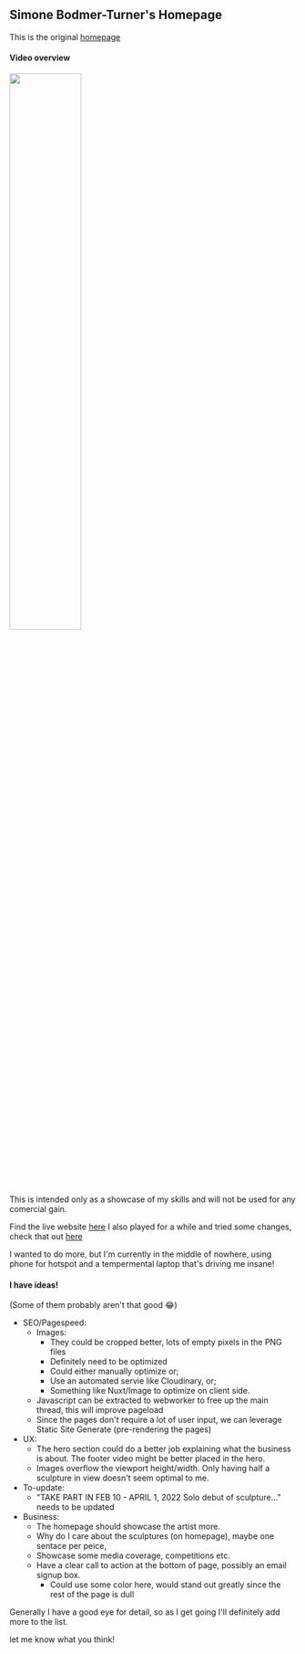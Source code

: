 ## Simone Bodmer-Turner's Homepage
This is the original [homepage](https://simonebodmerturner.com/)

#### Video overview
[<img src="/video-thubnail.png" width="50%">](https://vimeo.com/780827413)

This is intended only as a showcase of my skills and will not be used for any comercial gain.

Find the live website [here](https://simone-bodmer-turner.onrender.com/)
I also played for a while and tried some changes, check that out [here](https://simone-bodmer-dev.onrender.com/)

I wanted to do more, but I'm currently in the middle of nowhere, using phone for hotspot and a tempermental laptop that's driving me insane!

#### I have ideas!
(Some of them probably aren't that good 😂)

- SEO/Pagespeed:
  - Images:
    - They could be cropped better, lots of empty pixels in the PNG files
    - Definitely need to be optimized
    - Could either manually optimize or;
    - Use an automated servie like Cloudinary, or;
    - Something like Nuxt/Image to optimize on client side.
  - Javascript can be extracted to webworker to free up the main thread, this will improve pageload
  - Since the pages don't require a lot of user input, we can leverage Static Site Generate (pre-rendering the pages)
- UX:
  - The hero section could do a better job explaining what the business is about. The footer video might be better placed in the hero.
  - Images overflow the viewport height/width. Only having half a sculpture in view doesn't seem optimal to me.
- To-update:
  - "TAKE PART IN FEB 10 - APRIL 1, 2022 Solo debut of sculpture..." needs to be updated
- Business:
  - The homepage should showcase the artist more.
  - Why do I care about the sculptures (on homepage), maybe one sentace per peice,
  - Showcase some media coverage, competitions etc.
  - Have a clear call to action at the bottom of page, possibly an email signup box.
    - Could use some color here, would stand out greatly since the rest of the page is dull

Generally I have a good eye for detail, so as I get going I'll definitely add more to the list.

let me know what you think!